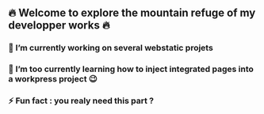 ## 🔥 Welcome to explore the mountain refuge of my developper works 🔥

<!--
**Pierre-FrancoisHB/Pierre-FrancoisHB** is a ✨ _special_ ✨ repository because its `README.md` (this file) appears on your GitHub profile.
-->

### 🔭 I’m currently working on several webstatic projets
### 🌱 I’m too currently learning how to inject integrated pages into a workpress project 😉
### ⚡ Fun fact : you realy need this part ?

